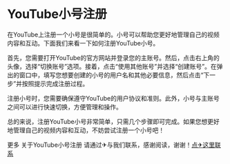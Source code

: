 # YouTube小号注册

在YouTube上注册一个小号是很简单的。小号可以帮助您更好地管理自己的视频内容和互动。下面我们来看一下如何注册YouTube小号。

首先，您需要打开YouTube的官方网站并登录您的主账号。然后，点击右上角的头像，选择“切换账号”选项。接着，点击“使用其他账号”并选择“创建账号”。在弹出的窗口中，填写您想要创建的小号的用户名和其他必要信息，然后点击“下一步”并按照提示完成注册过程。

注册小号时，您需要确保遵守YouTube的用户协议和准则。此外，小号与主账号之间可以进行快速切换，方便管理和操作。

总的来说，注册YouTube小号非常简单，只需几个步骤即可完成。如果您想更好地管理自己的视频内容和互动，不妨尝试注册一个小号吧！

更多 关于YouTube小号注册 请通过✈与我们联系，感谢阅读，谢谢！[点✈这里联系](https://sms.k02.cc)